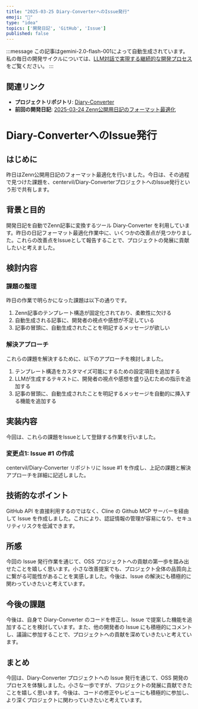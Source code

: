```yaml
---
title: "2025-03-25 Diary-ConverterへのIssue発行"
emoji: "🐛"
type: "idea"
topics: ['開発日記', 'GitHub', 'Issue']
published: false
---
```


:::message
この記事はgemini-2.0-flash-001によって自動生成されています。
私の毎日の開発サイクルについては、[LLM対話で実現する継続的な開発プロセス](https://zenn.dev/centervil/articles/2025-03-12-development-cycle-introduction)をご覧ください。
:::

## 関連リンク
<!-- 注: diary-converterツールが対応するまでの暫定対応。実際の記事では以下の情報を手動で追加してください -->
- **プロジェクトリポジトリ**: [Diary-Converter](https://github.com/centervil/Diary-Converter)
- **前回の開発日記**: [2025-03-24 Zenn公開用日記のフォーマット最適化](https://zenn.dev/centervil/articles/2025-03-24-development)

# Diary-ConverterへのIssue発行

## はじめに

昨日はZenn公開用日記のフォーマット最適化を行いました。今日は、その過程で見つけた課題を、centervil/Diary-ConverterプロジェクトへのIssue発行という形で共有します。

## 背景と目的

開発日記を自動でZenn記事に変換するツール Diary-Converter を利用しています。昨日の日記フォーマット最適化作業中に、いくつかの改善点が見つかりました。これらの改善点をIssueとして報告することで、プロジェクトの発展に貢献したいと考えました。

## 検討内容

### 課題の整理

昨日の作業で明らかになった課題は以下の通りです。

1.  Zenn記事のテンプレート構造が固定化されており、柔軟性に欠ける
2.  自動生成される記事に、開発者の視点や感想が不足している
3.  記事の冒頭に、自動生成されたことを明記するメッセージが欲しい

### 解決アプローチ

これらの課題を解決するために、以下のアプローチを検討しました。

1.  テンプレート構造をカスタマイズ可能にするための設定項目を追加する
2.  LLMが生成するテキストに、開発者の視点や感想を盛り込むための指示を追加する
3.  記事の冒頭に、自動生成されたことを明記するメッセージを自動的に挿入する機能を追加する

## 実装内容

今回は、これらの課題をIssueとして登録する作業を行いました。

### 変更点1: Issue #1 の作成

centervil/Diary-Converter リポジトリに Issue #1 を作成し、上記の課題と解決アプローチを詳細に記述しました。

## 技術的なポイント

GitHub API を直接利用するのではなく、Cline の Github MCP サーバーを経由して Issue を作成しました。これにより、認証情報の管理が容易になり、セキュリティリスクを低減できます。

## 所感

今回の Issue 発行作業を通じて、OSS プロジェクトへの貢献の第一歩を踏み出せたことを嬉しく思います。小さな改善提案でも、プロジェクト全体の品質向上に繋がる可能性があることを実感しました。今後は、Issue の解決にも積極的に関わっていきたいと考えています。

## 今後の課題

今後は、自身で Diary-Converter のコードを修正し、Issue で提案した機能を追加することを検討しています。また、他の開発者の Issue にも積極的にコメントし、議論に参加することで、プロジェクトへの貢献を深めていきたいと考えています。

## まとめ

今回は、Diary-Converter プロジェクトへの Issue 発行を通じて、OSS 開発のプロセスを体験しました。小さな一歩ですが、プロジェクトの発展に貢献できたことを嬉しく思います。今後は、コードの修正やレビューにも積極的に参加し、より深くプロジェクトに関わっていきたいと考えています。